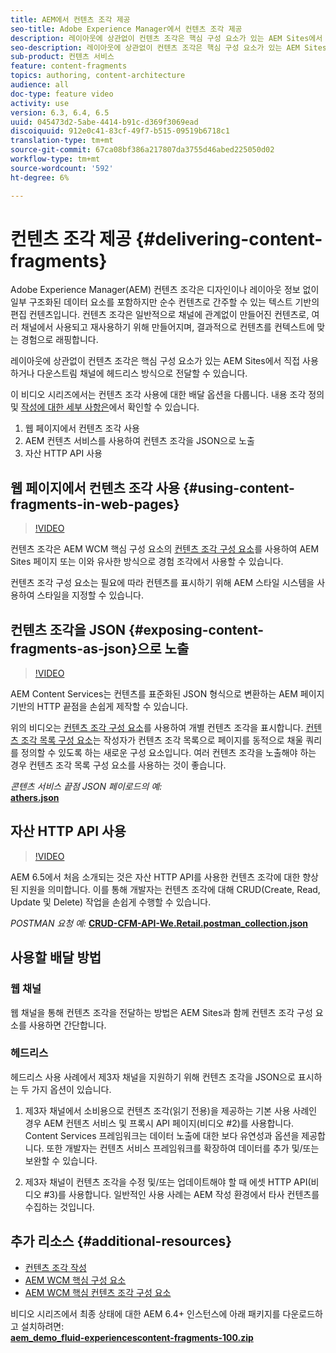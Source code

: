 ```yaml
---
title: AEM에서 컨텐츠 조각 제공
seo-title: Adobe Experience Manager에서 컨텐츠 조각 제공
description: 레이아웃에 상관없이 컨텐츠 조각은 핵심 구성 요소가 있는 AEM Sites에서 직접 사용하거나 다운스트림 채널에 헤드리스 방식으로 전달할 수 있습니다.
seo-description: 레이아웃에 상관없이 컨텐츠 조각은 핵심 구성 요소가 있는 AEM Sites에서 직접 사용하거나 다운스트림 채널에 헤드리스 방식으로 전달할 수 있습니다.
sub-product: 컨텐츠 서비스
feature: content-fragments
topics: authoring, content-architecture
audience: all
doc-type: feature video
activity: use
version: 6.3, 6.4, 6.5
uuid: 045473d2-5abe-4414-b91c-d369f3069ead
discoiquuid: 912e0c41-83cf-49f7-b515-09519b6718c1
translation-type: tm+mt
source-git-commit: 67ca08bf386a217807da3755d46abed225050d02
workflow-type: tm+mt
source-wordcount: '592'
ht-degree: 6%

---
```



# 컨텐츠 조각 제공 {#delivering-content-fragments}

Adobe Experience Manager(AEM) 컨텐츠 조각은 디자인이나 레이아웃 정보 없이 일부 구조화된 데이터 요소를 포함하지만 순수 컨텐츠로 간주할 수 있는 텍스트 기반의 편집 컨텐츠입니다. 컨텐츠 조각은 일반적으로 채널에 관계없이 만들어진 컨텐츠로, 여러 채널에서 사용되고 재사용하기 위해 만들어지며, 결과적으로 컨텐츠를 컨텍스트에 맞는 경험으로 래핑합니다.

레이아웃에 상관없이 컨텐츠 조각은 핵심 구성 요소가 있는 AEM Sites에서 직접 사용하거나 다운스트림 채널에 헤드리스 방식으로 전달할 수 있습니다.

이 비디오 시리즈에서는 컨텐츠 조각 사용에 대한 배달 옵션을 다룹니다. 내용 조각 정의 및 [작성에 대한 세부 사항은](content-fragments-feature-video-use.md)에서 확인할 수 있습니다.

1. 웹 페이지에서 컨텐츠 조각 사용
2. AEM 컨텐츠 서비스를 사용하여 컨텐츠 조각을 JSON으로 노출
3. 자산 HTTP API 사용

## 웹 페이지에서 컨텐츠 조각 사용 {#using-content-fragments-in-web-pages}

>[!VIDEO](https://video.tv.adobe.com/v/22449/?quality=12&learn=on)

컨텐츠 조각은 AEM WCM 핵심 구성 요소의 [컨텐츠 조각 구성 요소](https://docs.adobe.com/content/help/ko-KR/experience-manager-core-components/using/components/content-fragment-component.html)를 사용하여 AEM Sites 페이지 또는 이와 유사한 방식으로 경험 조각에서 사용할 수 있습니다.

컨텐츠 조각 구성 요소는 필요에 따라 컨텐츠를 표시하기 위해 AEM 스타일 시스템을 사용하여 스타일을 지정할 수 있습니다.

## 컨텐츠 조각을 JSON {#exposing-content-fragments-as-json}으로 노출

>[!VIDEO](https://video.tv.adobe.com/v/22448/?quality=12&learn=on)

AEM Content Services는 컨텐츠를 표준화된 JSON 형식으로 변환하는 AEM 페이지 기반의 HTTP 끝점을 손쉽게 제작할 수 있습니다.

위의 비디오는 [컨텐츠 조각 구성 요소](https://docs.adobe.com/content/help/en/experience-manager-core-components/using/components/content-fragment-component.html)를 사용하여 개별 컨텐츠 조각을 표시합니다. [컨텐츠 조각 목록 구성 요소](https://docs.adobe.com/content/help/en/experience-manager-core-components/using/components/content-fragment-list.html)는 작성자가 컨텐츠 조각 목록으로 페이지를 동적으로 채울 쿼리를 정의할 수 있도록 하는 새로운 구성 요소입니다. 여러 컨텐츠 조각을 노출해야 하는 경우 컨텐츠 조각 목록 구성 요소를 사용하는 것이 좋습니다.

*콘텐츠 서비스 끝점 JSON 페이로드의 예:*\
**[athers.json](assets/athletes.json)**

## 자산 HTTP API 사용

>[!VIDEO](https://video.tv.adobe.com/v/26390/?quality=12&learn=on)

AEM 6.5에서 처음 소개되는 것은 자산 HTTP API를 사용한 컨텐츠 조각에 대한 향상된 지원을 의미합니다. 이를 통해 개발자는 컨텐츠 조각에 대해 CRUD(Create, Read, Update 및 Delete) 작업을 손쉽게 수행할 수 있습니다.

*POSTMAN 요청 예:*
**[CRUD-CFM-API-We.Retail.postman_collection.json](assets/CRUD-CFM-API-We.Retail.postman_collection.json)**

## 사용할 배달 방법

### 웹 채널

웹 채널을 통해 컨텐츠 조각을 전달하는 방법은 AEM Sites과 함께 컨텐츠 조각 구성 요소를 사용하면 간단합니다.

### 헤드리스

헤드리스 사용 사례에서 제3자 채널을 지원하기 위해 컨텐츠 조각을 JSON으로 표시하는 두 가지 옵션이 있습니다.

1. 제3자 채널에서 소비용으로 컨텐츠 조각(읽기 전용)을 제공하는 기본 사용 사례인 경우 AEM 컨텐츠 서비스 및 프록시 API 페이지(비디오 #2)를 사용합니다. Content Services 프레임워크는 데이터 노출에 대한 보다 유연성과 옵션을 제공합니다. 또한 개발자는 컨텐츠 서비스 프레임워크를 확장하여 데이터를 추가 및/또는 보완할 수 있습니다.

2. 제3자 채널이 컨텐츠 조각을 수정 및/또는 업데이트해야 할 때 에셋 HTTP API(비디오 #3)를 사용합니다. 일반적인 사용 사례는 AEM 작성 환경에서 타사 컨텐츠를 수집하는 것입니다.

## 추가 리소스 {#additional-resources}

* [컨텐츠 조각 작성](content-fragments-feature-video-use.md)
* [AEM WCM 핵심 구성 요소](https://docs.adobe.com/content/help/ko-KR/experience-manager-core-components/using/introduction.html)
* [AEM WCM 핵심 컨텐츠 조각 구성 요소](https://docs.adobe.com/content/help/en/experience-manager-core-components/using/components/content-fragment-component.html)

비디오 시리즈에서 최종 상태에 대한 AEM 6.4+ 인스턴스에 아래 패키지를 다운로드하고 설치하려면:\
**[aem_demo_fluid-experiencescontent-fragments-100.zip](assets/aem_demo_fluid-experiencescontent-fragments-100.zip)**
